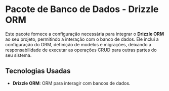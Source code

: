 # Pacote de Banco de Dados - Drizzle ORM

Este pacote fornece a configuração necessária para integrar o **Drizzle ORM** ao seu projeto, permitindo a interação com o banco de dados. Ele inclui a configuração do ORM, definição de modelos e migrações, deixando a responsabilidade de executar as operações CRUD para outras partes do seu sistema.

## Tecnologias Usadas

- **Drizzle ORM**: ORM para interagir com bancos de dados.
